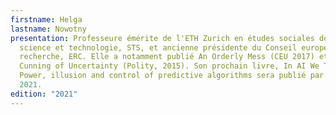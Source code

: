 ```yaml
---
firstname: Helga
lastname: Nowotny
presentation: Professeure émérite de l'ETH Zurich en études sociales de la
  science et technologie, STS, et ancienne présidente du Conseil européen de la
  recherche, ERC. Elle a notamment publié An Orderly Mess (CEU 2017) et The
  Cunning of Uncertainty (Polity, 2015). Son prochain livre, In AI We Trust.
  Power, illusion and control of predictive algorithms sera publié par Polity en
  2021.
edition: "2021"
---
```

